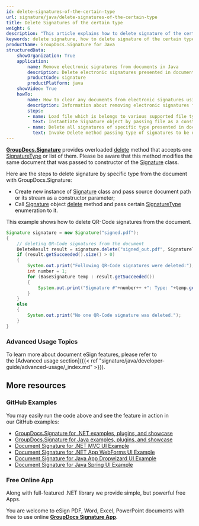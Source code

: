 ```yaml
---
id: delete-signatures-of-the-certain-type
url: signature/java/delete-signatures-of-the-certain-type
title: Delete Signatures of the certain type
weight: 6
description: "This article explains how to delete signature of the certain type with GroupDocs.Signature API."
keywords: delete signature, how to delete signature of the certain type
productName: GroupDocs.Signature for Java
structuredData:
    showOrganization: True
    application:    
        name: Remove electronic signatures from documents in Java    
        description: Delete electronic signatures presented in documents in convenient way with Java language and GroupDocs.Signature for Java APIs
        productCode: signature
        productPlatform: java 
    showVideo: True
    howTo:
        name: How to clear any documents from electronic signatures using Java 
        description: Information about removing electronic signatures from documents by Java
        steps:
        - name: Load file which is belongs to various supported file types
          text: Instantiate Signature object by passing file as a constructor parameter. You may provide either file path or file stream. 
        - name: Delete all signatures of specific type presented in document 
          text: Invoke Delete method passing type of signatures to be deleted.
---
```

[**GroupDocs.Signature**](https://products.groupdocs.com/signature/java) provides overloaded [delete](https://apireference.groupdocs.com/signature/java/com.groupdocs.signature/Signature#delete(java.lang.String,%20int)) method that accepts one [SignatureType](https://apireference.groupdocs.com/signature/java/com.groupdocs.signature.domain.enums/SignatureType) or list of them.
Please be aware that this method modifies the same document that was passed to constructor of the [Signature](https://apireference.groupdocs.com/signature/java/com.groupdocs.signature/Signature) class.

Here are the steps to delete signature by specific type from the document with GroupDocs.Signature:

* Create new instance of [Signature](https://apireference.groupdocs.com/signature/java/com.groupdocs.signature/Signature) class and pass source document path or its stream as a constructor parameter;
* Call [Signature](https://apireference.groupdocs.com/signature/java/com.groupdocs.signature/Signature) object [delete](https://apireference.groupdocs.com/signature/java/com.groupdocs.signature/Signature#delete(java.lang.String,%20int)) method and pass certain [SignatureType](https://apireference.groupdocs.com/signature/java/com.groupdocs.signature.domain.enums/SignatureType) enumeration to it.

This example shows how to delete QR-Code signatures from the document.

```java
Signature signature = new Signature("signed.pdf");
{
	// deleting QR-Code signatures from the document
	DeleteResult result = signature.delete("signed_out.pdf", SignatureType.QrCode);
	if (result.getSucceeded().size() > 0)
	{
		System.out.print("Following QR-Code signatures were deleted:");
		int number = 1;
		for (BaseSignature temp : result.getSucceeded())
		{
			System.out.print("Signature #"+number++ +": Type: "+temp.getSignatureType()+" Id:"+temp.getSignatureId()+", Text: "+((QrCodeSignature)temp).getText());
		}
	}
	else
	{
		System.out.print("No one QR-Code signature was deleted.");
	}
}
```

### Advanced Usage Topics

To learn more about document eSign features, please refer to the [Advanced usage section]({{< ref "signature/java/developer-guide/advanced-usage/_index.md" >}}).

## More resources

### GitHub Examples

You may easily run the code above and see the feature in action in our GitHub examples:

* [GroupDocs.Signature for .NET examples, plugins, and showcase](https://github.com/groupdocs-signature/GroupDocs.Signature-for-.NET)
* [GroupDocs.Signature for Java examples, plugins, and showcase](https://github.com/groupdocs-signature/GroupDocs.Signature-for-Java)
* [Document Signature for .NET MVC UI Example](https://github.com/groupdocs-signature/GroupDocs.Signature-for-.NET-MVC)
* [Document Signature for .NET App WebForms UI Example](https://github.com/groupdocs-signature/GroupDocs.Signature-for-.NET-WebForms)
* [Document Signature for Java App Dropwizard UI Example](https://github.com/groupdocs-signature/GroupDocs.Signature-for-Java-Dropwizard)
* [Document Signature for Java Spring UI Example](https://github.com/groupdocs-signature/GroupDocs.Signature-for-Java-Spring)

### Free Online App

Along with full-featured .NET library we provide simple, but powerful free Apps.

You are welcome to eSign PDF, Word, Excel, PowerPoint documents with free to use online **[GroupDocs Signature App](https://products.groupdocs.app/signature)**.
